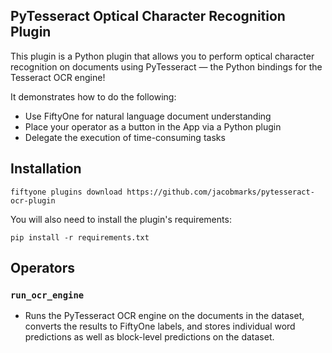 ## PyTesseract Optical Character Recognition Plugin

This plugin is a Python plugin that allows you to perform optical character
recognition on documents using PyTesseract — the Python bindings for the
Tesseract OCR engine!

It demonstrates how to do the following:

- Use FiftyOne for natural language document understanding
- Place your operator as a button in the App via a Python plugin
- Delegate the execution of time-consuming tasks

## Installation

```shell
fiftyone plugins download https://github.com/jacobmarks/pytesseract-ocr-plugin
```

You will also need to install the plugin's requirements:

```shell
pip install -r requirements.txt
```

## Operators

### `run_ocr_engine`

- Runs the PyTesseract OCR engine on the documents in the dataset, converts the
  results to FiftyOne labels, and stores individual word predictions as well
  as block-level predictions on the dataset.
